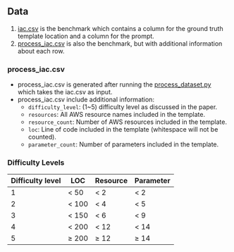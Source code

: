 ## Data
1. [iac.csv](https://github.com/Tianyi2/IaCGen/blob/main/Data/iac.csv) is the benchmark which contains a column for the ground truth template location and a column for the prompt.
2. [process_iac.csv](https://github.com/Tianyi2/IaCGen/blob/main/Data/process_iac.csv) is also the benchmark, but with additional information about each row.


### process_iac.csv
- process_iac.csv is generated after running the [process_dataset.py](https://github.com/Tianyi2/IaCGen/blob/main/Data/process_dataset.py) which takes the iac.csv as input.
- process_iac.csv include additional information:
  - `difficulty_level`: (1~5) difficulty level as discussed in the paper.
  - `resources`: All AWS resource names included in the template.
  - `resource_count`: Number of AWS resources included in the template.
  - `loc`: Line of code included in the template (whitespace will not be counted).
  - `parameter_count`: Number of parameters included in the template.


### Difficulty Levels
| **Difficulty level** | **LOC**   | **Resource** | **Parameter** |
|----------------------|-----------|--------------|----------------|
| 1                    | < 50      | < 2          | < 2            |
| 2                    | < 100     | < 4          | < 5            |
| 3                    | < 150     | < 6          | < 9            |
| 4                    | < 200     | < 12         | < 14           |
| 5                    | ≥ 200     | ≥ 12         | ≥ 14           |
